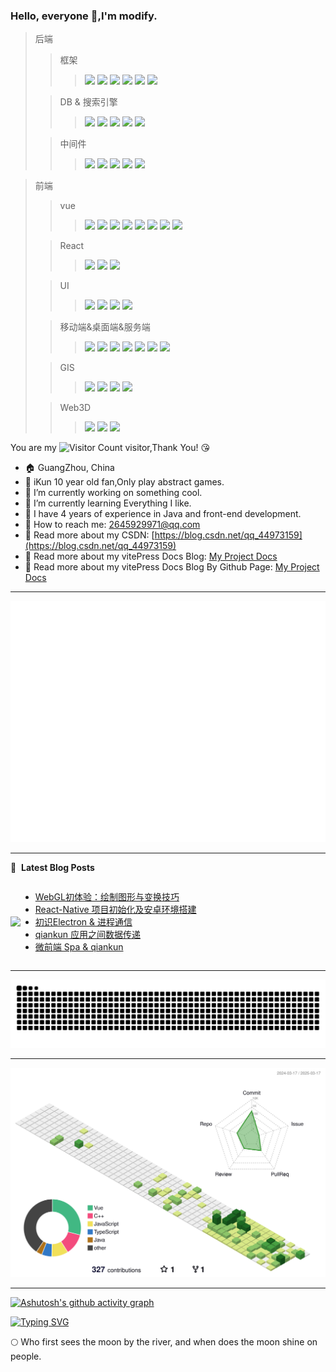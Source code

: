 ### Hello, everyone 👋,I'm modify.

> 后端
> > 框架
> > > ![](https://img.shields.io/badge/Spring-blue)
![](https://img.shields.io/badge/Mybatis-blue)
![](https://img.shields.io/badge/MybatisPlus-blue)
![](https://img.shields.io/badge/SpringBoot-blue)
![](https://img.shields.io/badge/SpringCloud-blue)
![](https://img.shields.io/badge/SpringSecurity-blue)
>
> > DB & 搜索引擎
> > > ![](https://img.shields.io/badge/MySQL-blue)
![](https://img.shields.io/badge/Oracle-blue)
![](https://img.shields.io/badge/MongoDB-blue)
![](https://img.shields.io/badge/Redis-blue)
![](https://img.shields.io/badge/ElasticSearch-blue)
>
> > 中间件
> > > ![](https://img.shields.io/badge/Nginx-blue)
![](https://img.shields.io/badge/MQ-blue)
![](https://img.shields.io/badge/MinIO-blue)
![](https://img.shields.io/badge/xxlJob-blue)
![](https://img.shields.io/badge/Jenkins&Docker-blue)

> 前端
>
> > vue
> > > ![](https://img.shields.io/badge/Vue2-blue)
![](https://img.shields.io/badge/Vue3-blue)
![](https://img.shields.io/badge/VueRouter-blue)
![](https://img.shields.io/badge/Vuex-blue)
![](https://img.shields.io/badge/Pinia-blue)
![](https://img.shields.io/badge/Vite-blue)
![](https://img.shields.io/badge/Webpack-blue)
![](https://img.shields.io/badge/Tailwindcss-blue)
>
> > React
> > > ![](https://img.shields.io/badge/React-blue)
![](https://img.shields.io/badge/ReactRouter-blue)
![](https://img.shields.io/badge/Redux-blue)
>
> > UI
> > > ![](https://img.shields.io/badge/ElementUI-blue)
![](https://img.shields.io/badge/ElementPlus-blue)
![](https://img.shields.io/badge/AntDesign-blue)
![](https://img.shields.io/badge/VxeTable-blue)
>
> > 移动端&桌面端&服务端
> > > ![](https://img.shields.io/badge/小程序-blue)
![](https://img.shields.io/badge/Uniapp-blue)
![](https://img.shields.io/badge/ReactNative-blue)
![](https://img.shields.io/badge/H5-blue)
![](https://img.shields.io/badge/Node-blue)
![](https://img.shields.io/badge/Electron-blue)
![](https://img.shields.io/badge/Nuxt-blue)
>
> > GIS
> > > ![](https://img.shields.io/badge/OpenLayer-blue)
![](https://img.shields.io/badge/MapBox-blue)
![](https://img.shields.io/badge/Leaflet-blue)
![](https://img.shields.io/badge/Cesium-blue)
>
> > Web3D
> > > ![](https://img.shields.io/badge/WebGL-blue)
![](https://img.shields.io/badge/Shader-blue)
![](https://img.shields.io/badge/Three.js-blue)

You are my ![Visitor Count](https://profile-counter.glitch.me/lizuoqun/count.svg) visitor,Thank You! :kissing_heart:

- :house: GuangZhou, China
- 🐔 iKun 10 year old fan,Only play abstract games.
- :dizzy: I’m currently working on something cool.
- :seedling: I’m currently learning Everything I like.
- :information_desk_person: I have 4 years of experience in Java and front-end development.
- :email: How to reach me: 2645929971@qq.com
- :notebook: Read more about my CSDN: [https://blog.csdn.net/qq_44973159](https://blog.csdn.net/qq_44973159)
- 📖 Read more about my vitePress Docs Blog: [My Project Docs](http://122.51.159.230/My-Project/)
- 📖 Read more about my vitePress Docs Blog By Github Page: [My Project Docs](https://lizuoqun.github.io/My-Project/)

----

![](https://github.com/lizuoqun/lizuoqun/blob/main/github-metrics.svg)

----

📕 &nbsp;**Latest Blog Posts**
<div style="display: flex; align-items: center; justify-content: center">

<img src="https://stats.justsong.cn/api/csdn?id=qq_44973159&lang=zh-CN"/>

<div style="flex:1">

<!-- BLOG-POST-LIST:START -->
- [WebGL初体验：绘制图形与变换技巧](https://blog.csdn.net/qq_44973159/article/details/146249029)
- [React-Native 项目初始化及安卓环境搭建](https://blog.csdn.net/qq_44973159/article/details/144499560)
- [初识Electron &amp; 进程通信](https://blog.csdn.net/qq_44973159/article/details/143575624)
- [qiankun 应用之间数据传递](https://blog.csdn.net/qq_44973159/article/details/142998712)
- [微前端 Spa &amp; qiankun](https://blog.csdn.net/qq_44973159/article/details/142957482)
<!-- BLOG-POST-LIST:END -->
</div>

</div>

----

<picture>
  <source media="(prefers-color-scheme: dark)" srcset="https://raw.githubusercontent.com/lizuoqun/lizuoqun/output/github-contribution-grid-snake-dark.svg">
  <source media="(prefers-color-scheme: light)" srcset="https://raw.githubusercontent.com/lizuoqun/lizuoqun/output/github-contribution-grid-snake.svg">
  <img alt="github contribution grid snake animation" src="https://raw.githubusercontent.com/lizuoqun/lizuoqun/output/github-contribution-grid-snake.svg">
</picture>

----

![](https://github.com/lizuoqun/lizuoqun/blob/main/profile-3d-contrib/profile-green-animate.svg)

----

[![Ashutosh's github activity graph](https://github-readme-activity-graph.vercel.app/graph?username=lizuoqun&theme=vue)](https://github.com/lizuoqun/github-readme-activity-graph)

[![Typing SVG](https://readme-typing-svg.demolab.com?font=Fira+Code&pause=1000&width=600px&height=36&lines=江畔何人初见月，江月何年初照人。)](https://git.io/typing-svg)

:full_moon: Who first sees the moon by the river, and when does the moon shine on people.